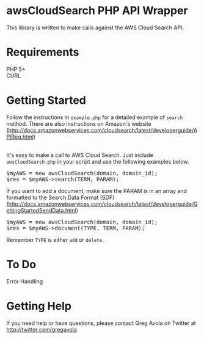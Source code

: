 # awsCloudSearch PHP API Wrapper

This library is written to make calls against the AWS Cloud Search API.<br />

# Requirements
PHP 5+<br />
CURL<br />

# Getting Started
Follow the instructions in <code>example.php</code> for a detailed example of <code>search</code> method. There are also instructions on Amazon's website (http://docs.amazonwebservices.com/cloudsearch/latest/developerguide/APIReq.html)

<br />It's easy to make a call to AWS Cloud Search. Just include <code>awsCloudSearch.php</code> in your script and use the following examples below.

<pre>
$myAWS = new awsCloudSearch(domain, domain_id);
$res = $myAWS->search(TERM, PARAM);
</pre>

If you want to add a document, make sure the PARAM is in an array and formatted to the Search Data Format (SDF) (http://docs.amazonwebservices.com/cloudsearch/latest/developerguide/GettingStartedSendData.html)

<pre>
$myAWS = new awsCloudSearch(domain, domain_id);
$res = $myAWS->document(TYPE, TERM, PARAM);
</pre>

Remember <code>TYPE</code> is either <code>add</code> or <code>delete</code>.

# To Do
Error Handling

# Getting Help
If you need help or have questions, please contact Greg Avola on Twitter at http://twitter.com/gregavola